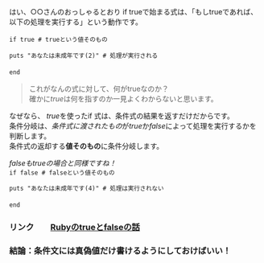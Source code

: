はい、○○さんのおっしゃるとおり  if trueで始まる式は、「もしtrueであれば、以下の処理を実行する」という動作です。  

```if true # trueという値そのもの```　

```puts "あなたは未成年です(2)" # 処理が実行される```  

```end```　　

>これがなんの式に対して、何がtrueなのか？  
確かに*true*は何を指すのか一見よくわからないと思います。  

なぜなら、 *true*を使ったif 式は、条件式の結果を返すだけだからです。  
条件分岐は、*条件式に渡されたもの*が*true*か*false*によって処理を実行するかを判断します。  
条件式の返却する**値そのもの**に条件分岐します。  

_*false*も*true*の場合と同様ですね！_  
```if false # falseという値そのもの```  

```puts "あなたは未成年です(4)" # 処理は実行されない```  

```end```　

### リンク　　[Rubyのtrueとfalseの話](https://qiita.com/rotelstift/items/70461f35c0d691e7b246)　　


### 結論：条件文には真偽値だけ書けるようにしておけばいい！　　

